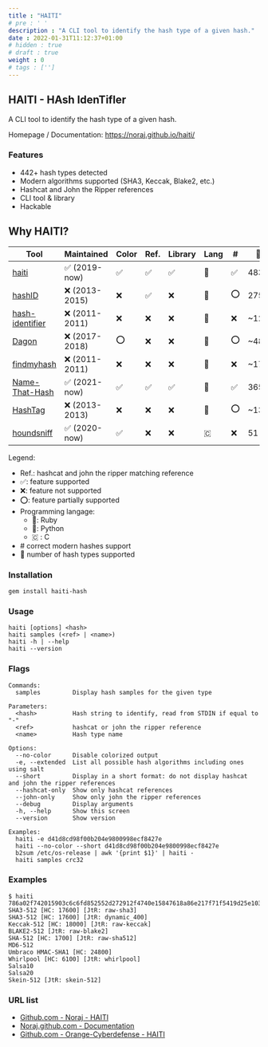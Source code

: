 ```yaml
---
title : "HAITI"
# pre : ' '
description : "A CLI tool to identify the hash type of a given hash."
date : 2022-01-31T11:12:37+01:00
# hidden : true
# draft : true
weight : 0
# tags : ['']
---
```


## HAITI - HAsh IdenTifIer

A CLI tool to identify the hash type of a given hash.

Homepage / Documentation: <https://noraj.github.io/haiti/>

### Features

* 442+ hash types detected
* Modern algorithms supported (SHA3, Keccak, Blake2, etc.)
* Hashcat and John the Ripper references
* CLI tool & library
* Hackable

## Why HAITI?

| Tool                                                                  | Maintained    | Color | Ref. | Library | Lang | #   | 🔢    |
| --------------------------------------------------------------------- | ------------- | ----- | ---- | ------- | ---- | --- | ---- |
| [haiti](https://github.com/noraj/haiti)                               | ✅ (2019-now)  | ✅     | ✅    | ✅       | 💎    | ✅   | 483+ |
| [hashID](https://github.com/psypanda/hashID)                          | ❌ (2013-2015) | ❌     | ✅    | ❌       | 🐍    | ⭕️   | 275  |
| [hash-identifier](https://code.google.com/archive/p/hash-identifier/) | ❌ (2011-2011) | ❌     | ❌    | ❌       | 🐍    | ❌   | ~126 |
| [Dagon](https://github.com/Ekultek/Dagon)                             | ❌ (2017-2018) | ⭕️     | ❌    | ❌       | 🐍    | ⭕️   | ~48  |
| [findmyhash](https://code.google.com/archive/p/findmyhash)            | ❌ (2011-2011) | ❌     | ❌    | ❌       | 🐍    | ❌   | ~17  |
| [Name-That-Hash](https://github.com/HashPals/Name-That-Hash)          | ✅ (2021-now)  | ✅     | ✅    | ✅       | 🐍    | ✅   | 365  |
| [HashTag](https://github.com/SmeegeSec/HashTag)                       | ❌ (2013-2013) | ❌     | ❌    | ❌       | 🐍    | ⭕   | ~137 |
| [houndsniff](https://github.com/MichaelDim02/houndsniff)              | ✅ (2020-now)  | ✅     | ❌    | ❌       | 🇨    | ❌   | 51   |

Legend:

* Ref.: hashcat and john the ripper matching reference
* ✅: feature supported
* ❌: feature not supported
* ⭕️: feature partially supported
* Programming langage:
  * 💎: Ruby
  * 🐍: Python
  * 🇨 : C
* \# correct modern hashes support
* 🔢 number of hash types supported

### Installation

```plain
gem install haiti-hash
```

### Usage

```plain
haiti [options] <hash>
haiti samples (<ref> | <name>)
haiti -h | --help
haiti --version
```

### Flags

```plain
Commands:
  samples         Display hash samples for the given type

Parameters:
  <hash>          Hash string to identify, read from STDIN if equal to "-"
  <ref>           hashcat or john the ripper reference
  <name>          Hash type name

Options:
  --no-color      Disable colorized output
  -e, --extended  List all possible hash algorithms including ones using salt
  --short         Display in a short format: do not display hashcat and john the ripper references
  --hashcat-only  Show only hashcat references
  --john-only     Show only john the ripper references
  --debug         Display arguments
  -h, --help      Show this screen
  --version       Show version

Examples:
  haiti -e d41d8cd98f00b204e9800998ecf8427e
  haiti --no-color --short d41d8cd98f00b204e9800998ecf8427e
  b2sum /etc/os-release | awk '{print $1}' | haiti -
  haiti samples crc32
```

### Examples

```plain
$ haiti 786a02f742015903c6c6fd852552d272912f4740e15847618a86e217f71f5419d25e1031afee585313896444934eb04b903a685b1448b755d56f701afe9be2ce
SHA3-512 [HC: 17600] [JtR: raw-sha3]
SHA3-512 [HC: 17600] [JtR: dynamic_400]
Keccak-512 [HC: 18000] [JtR: raw-keccak]
BLAKE2-512 [JtR: raw-blake2]
SHA-512 [HC: 1700] [JtR: raw-sha512]
MD6-512
Umbraco HMAC-SHA1 [HC: 24800]
Whirlpool [HC: 6100] [JtR: whirlpool]
Salsa10
Salsa20
Skein-512 [JtR: skein-512]
```

### URL list

* [Github.com - Noraj - HAITI](https://github.com/noraj/haiti)
* [Noraj.github.com - Documentation](https://noraj.github.io/haiti/#/)
* [Github.com - Orange-Cyberdefense - HAITI](https://github.com/Orange-Cyberdefense/haiti)
